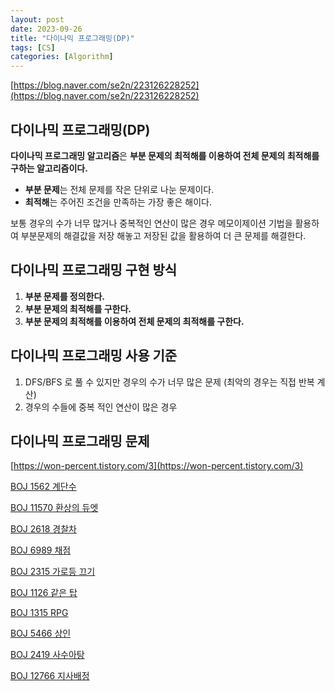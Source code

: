 ```yaml
---
layout: post
date: 2023-09-26
title: "다이나믹 프로그래밍(DP)"
tags: [CS]
categories: [Algorithm]
---
```


[https://blog.naver.com/se2n/223126228252](https://blog.naver.com/se2n/223126228252)



## 다이나믹 프로그래밍(DP)


**다이나믹 프로그래밍 알고리즘**은 **부분 문제의 최적해를 이용하여 전체 문제의 최적해를 구하는 알고리즘이다.**

- **부분 문제**는 전체 문제를 작은 단위로 나눈 문제이다.
- **최적해**는 주어진 조건을 만족하는 가장 좋은 해이다.

보통 경우의 수가 너무 많거나 중복적인 연산이 많은 경우 메모이제이션 기법을 활용하여 부분문제의 해결값을 저장 해놓고 저장된 값을 활용하여 더 큰 문제를 해결한다.



## 다이나믹 프로그래밍 구현 방식

1. **부분 문제를 정의한다.**
2. **부분 문제의 최적해를 구한다.**
3. **부분 문제의 최적해를 이용하여 전체 문제의 최적해를 구한다.**


## 다이나믹 프로그래밍 사용 기준

1. DFS/BFS 로 풀 수 있지만 경우의 수가 너무 많은 문제 (최악의 경우는 직접 반복 계산)
2. 경우의 수들에 중복 적인 연산이 많은 경우


## 다이나믹 프로그래밍 문제


[https://won-percent.tistory.com/3](https://won-percent.tistory.com/3)


[BOJ 1562 계단수](https://www.acmicpc.net/problem/1562)


[BOJ 11570 환상의 듀엣](https://www.acmicpc.net/problem/11570)


[BOJ 2618 경찰차](https://www.acmicpc.net/problem/2618)


[BOJ 6989 채점](https://www.acmicpc.net/problem/6989)


[BOJ 2315 가로등 끄기](https://www.acmicpc.net/problem/2315)


[BOJ 1126 같은 탑](https://www.acmicpc.net/problem/1126)


[BOJ 1315 RPG](https://www.acmicpc.net/problem/1315)


[BOJ 5466 상인](https://www.acmicpc.net/problem/5466)


[BOJ 2419 사수아탕](https://www.acmicpc.net/problem/2419)


[BOJ 12766 지사배정](https://www.acmicpc.net/problem/12766)

